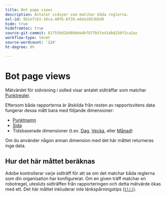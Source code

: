 ```yaml
---
title: Bot page views
description: Antalet sidvyer som matchar båda reglerna.
exl-id: 9b1efcb1-10ca-40fb-8f20-e6da105366d9
hide: true
hidefromtoc: true
source-git-commit: 017559d2b909deb4bf87fb5fe41db8250f2ca2ac
workflow-type: tm+mt
source-wordcount: '124'
ht-degree: 0%

---
```


# Bot page views

Mätvärdet för sidvisning i sidled visar antalet sidträffar som matchar [Punktregler](/help/admin/admin/c-manage-report-suites/c-edit-report-suites/general/bot-removal/bot-rules.md).

Eftersom båda rapporterna är åtskilda från resten av rapportsvitens data fungerar dessa mått bara med följande dimensioner:

* [Punktnamn](../dimensions/bot-name.md)
* [Sida](../dimensions/page.md)
* Tidsbaserade dimensioner (t.ex. [Dag](../dimensions/day.md), [Vecka](../dimensions/week.md), eller [Månad](../dimensions/month.md))

Om du använder någon annan dimension med det här måttet returneras inga data.

## Hur det här måttet beräknas

Adobe kontrollerar varje sidträff för att se om det matchar båda reglerna som din organisation har konfigurerat. Om en given träff matchar en robotregel, utesluts sidträffen från rapporteringen och detta mätvärde ökas med ett. Det här måttet inkluderar inte länkspårningstips ([`tl()`](/help/implement/vars/functions/tl-method.md)).
